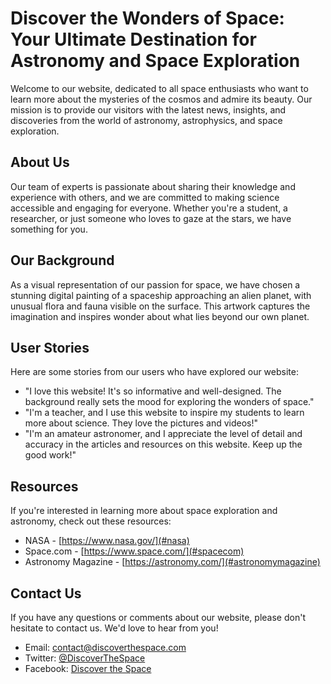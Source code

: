 <!--font:Cormorant Garamond-->

# Discover the Wonders of Space: Your Ultimate Destination for Astronomy and Space Exploration

Welcome to our website, dedicated to all space enthusiasts who want to learn more about the mysteries of the cosmos and admire its beauty. Our mission is to provide our visitors with the latest news, insights, and discoveries from the world of astronomy, astrophysics, and space exploration.

## About Us

Our team of experts is passionate about sharing their knowledge and experience with others, and we are committed to making science accessible and engaging for everyone. Whether you're a student, a researcher, or just someone who loves to gaze at the stars, we have something for you.

## Our Background

As a visual representation of our passion for space, we have chosen a stunning digital painting of a spaceship approaching an alien planet, with unusual flora and fauna visible on the surface. This artwork captures the imagination and inspires wonder about what lies beyond our own planet.

## User Stories

Here are some stories from our users who have explored our website:

- "I love this website! It's so informative and well-designed. The background really sets the mood for exploring the wonders of space."
- "I'm a teacher, and I use this website to inspire my students to learn more about science. They love the pictures and videos!"
- "I'm an amateur astronomer, and I appreciate the level of detail and accuracy in the articles and resources on this website. Keep up the good work!"

## Resources

If you're interested in learning more about space exploration and astronomy, check out these resources:

- NASA - [https://www.nasa.gov/](#nasa)
- Space.com - [https://www.space.com/](#spacecom)
- Astronomy Magazine - [https://astronomy.com/](#astronomymagazine)

## Contact Us

If you have any questions or comments about our website, please don't hesitate to contact us. We'd love to hear from you!

- Email: [contact@discoverthespace.com](mailto:contact@discoverthespace.com)
- Twitter: [@DiscoverTheSpace](#twitter)
- Facebook: [Discover the Space](#facebook)

<!--

Write me content for website with wallpaper which alt text is:

"A digital painting of a spaceship approaching an alien planet, with unusual flora and fauna visible on the surface."

The name/title of the page should not be 1:1 copy of the alt text but rather a real content of the website which is using this wallpaper.

- Use markdown format 
- Start with heading
- Heading should be short and concise
- The content should look like a real website 
- The website should not be about the wallpaper, wallpaper is just a related background
- Heading should be contain work "wallpaper" or "background"
- Include real sections like references, contact, user stories, etc. use things relevant to the page purpose.
- Feel free to use structure like headings, bullets, numbering, blockquotes, paragraphs, horizontal lines, etc.
- You can use formatting like bold or _italic_
- You can include UTF-8 emojis
- Links should be only #hash anchors (and you can refer to the document itself)
- Do not include images


---


# Space Odyssey Wallpaper: Explore the Universe with Our Digital Background

Welcome to Space Odyssey, your ultimate destination for exploring the vast universe. Our website is dedicated to all space enthusiasts who want to learn more about the mysteries of the cosmos and admire its beauty.

## About Us

At Space Odyssey, we strive to provide our visitors with the latest news, insights, and discoveries from the world of astronomy, astrophysics, and space exploration. Our team of experts is passionate about sharing their knowledge and experience with others, and we are committed to making science accessible and engaging for everyone.

## Our Wallpaper

Our digital wallpaper depicts a stunning scene of a spaceship approaching an alien planet, with unusual flora and fauna visible on the surface. This artwork captures the imagination and inspires wonder about what lies beyond our own planet.

Whether you're a fan of sci-fi movies or a space enthusiast, this wallpaper is sure to transport you to another world. Use it as a background for your desktop, laptop, or mobile device, and let your imagination soar.

## User Stories

Here are some stories from our users who have downloaded our wallpaper:

- "I love this wallpaper! Every time I look at it, I feel like I'm on a journey through space. It's so realistic and detailed."
- "This wallpaper is perfect for my work computer. It reminds me to keep reaching for the stars and never give up on my dreams."
- "I downloaded this wallpaper for my son's bedroom, and he loves it! He wants to be an astronaut when he grows up, and this wallpaper helps him imagine what it would be like to explore other planets."

## References

If you're interested in learning more about space exploration and astronomy, check out these resources:

- NASA - [https://www.nasa.gov/](#nasa)
- Space.com - [https://www.space.com/](#spacecom)
- Astronomy Magazine - [https://astronomy.com/](#astronomymagazine)

## Contact Us

If you have any questions or comments about our website or wallpaper, please don't hesitate to contact us. We'd love to hear from you!

- Email: [contact@spaceodyssey.com](mailto:contact@spaceodyssey.com)
- Twitter: [@SpaceOdysseyHQ](#twitter)
- Facebook: [Space Odyssey](#facebook)


---


Heading should not include word "wallpaper". The website should not be about the wallpaper itself, wallpaper is just a related background, rewrite whole content.


---


# Discover the Wonders of Space: Your Ultimate Destination for Astronomy and Space Exploration

Welcome to our website, dedicated to all space enthusiasts who want to learn more about the mysteries of the cosmos and admire its beauty. Our mission is to provide our visitors with the latest news, insights, and discoveries from the world of astronomy, astrophysics, and space exploration.

## About Us

Our team of experts is passionate about sharing their knowledge and experience with others, and we are committed to making science accessible and engaging for everyone. Whether you're a student, a researcher, or just someone who loves to gaze at the stars, we have something for you.

## Our Background

As a visual representation of our passion for space, we have chosen a stunning digital painting of a spaceship approaching an alien planet, with unusual flora and fauna visible on the surface. This artwork captures the imagination and inspires wonder about what lies beyond our own planet.

## User Stories

Here are some stories from our users who have explored our website:

- "I love this website! It's so informative and well-designed. The background really sets the mood for exploring the wonders of space."
- "I'm a teacher, and I use this website to inspire my students to learn more about science. They love the pictures and videos!"
- "I'm an amateur astronomer, and I appreciate the level of detail and accuracy in the articles and resources on this website. Keep up the good work!"

## Resources

If you're interested in learning more about space exploration and astronomy, check out these resources:

- NASA - [https://www.nasa.gov/](#nasa)
- Space.com - [https://www.space.com/](#spacecom)
- Astronomy Magazine - [https://astronomy.com/](#astronomymagazine)

## Contact Us

If you have any questions or comments about our website, please don't hesitate to contact us. We'd love to hear from you!

- Email: [contact@discoverthespace.com](mailto:contact@discoverthespace.com)
- Twitter: [@DiscoverTheSpace](#twitter)
- Facebook: [Discover the Space](#facebook)

-->
